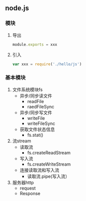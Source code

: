 ## node.js

### 模块

1. 导出

   ```javascript
   module.exports = xxx
   ```

2. 引入

   ```javascript
   var xxx = require('./hello/js')
   ```

###  基本模块

1. 文件系统模块fs
   - 异步/同步读文件
     - readFile
     - raedFileSync
   - 异步/同步写文件
     - writeFile
     - writeFileSync
   - 获取文件状态信息
     - fs.stat()
2. 流stream
   - 读取流
     - fs.createReadStream
   - 写入流
     - fs.createWriteStream
   - 连接读取流和写入流
     - 读取流.pipe(写入流）
3. 服务器http
   - request
   - Response

